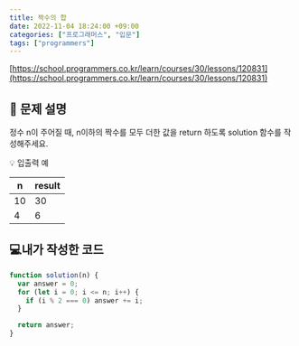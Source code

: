 ```yaml
---
title: 짝수의 합
date: 2022-11-04 18:24:00 +09:00
categories: ["프로그래머스", "입문"]
tags: ["programmers"]
---
```


[https://school.programmers.co.kr/learn/courses/30/lessons/120831](https://school.programmers.co.kr/learn/courses/30/lessons/120831)

## 📔 문제 설명

정수 n이 주어질 때, n이하의 짝수를 모두 더한 값을 return 하도록 solution 함수를 작성해주세요.

💡 입출력 예

| n   | result |
| --- | ------ |
| 10  | 30     |
| 4   | 6      |

## 💻내가 작성한 코드

```js
function solution(n) {
  var answer = 0;
  for (let i = 0; i <= n; i++) {
    if (i % 2 === 0) answer += i;
  }

  return answer;
}
```
